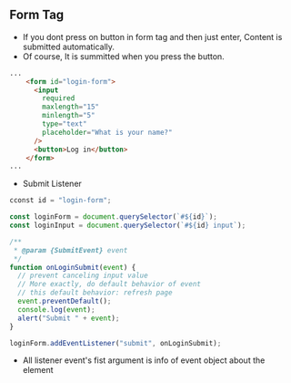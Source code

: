 ## Form Tag
- If you dont press on button in form tag and then just enter, Content is submitted automatically.
- Of course, It is summitted when you press the button.
```html
...
    <form id="login-form">
      <input
        required
        maxlength="15"
        minlength="5"
        type="text"
        placeholder="What is your name?"
      />
      <button>Log in</button>
    </form>
...
```
- Submit Listener
```js
cconst id = "login-form";

const loginForm = document.querySelector(`#${id}`);
const loginInput = document.querySelector(`#${id} input`);

/**
 * @param {SubmitEvent} event
 */
function onLoginSubmit(event) {
  // prevent canceling input value
  // More exactly, do default behavior of event
  // this default behavior: refresh page
  event.preventDefault();
  console.log(event);
  alert("Submit " + event);
}

loginForm.addEventListener("submit", onLoginSubmit);
```
- All listener event's fist argument is info of event object about the element